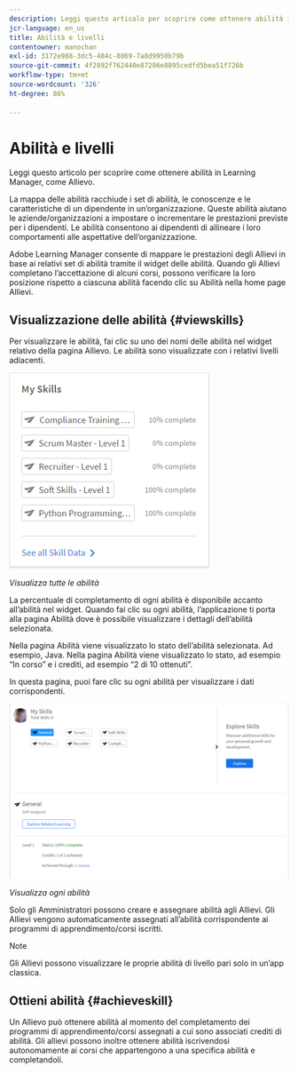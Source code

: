 ```yaml
---
description: Leggi questo articolo per scoprire come ottenere abilità in Learning Manager, come Allievo.
jcr-language: en_us
title: Abilità e livelli
contentowner: manochan
exl-id: 3172e988-3dc5-484c-8869-7a8d9950b79b
source-git-commit: 4f2892f762440e87286e8895cedfd5bea51f726b
workflow-type: tm+mt
source-wordcount: '326'
ht-degree: 86%

---
```


# Abilità e livelli

Leggi questo articolo per scoprire come ottenere abilità in Learning Manager, come Allievo.

La mappa delle abilità racchiude i set di abilità, le conoscenze e le caratteristiche di un dipendente in un’organizzazione. Queste abilità aiutano le aziende/organizzazioni a impostare o incrementare le prestazioni previste per i dipendenti. Le abilità consentono ai dipendenti di allineare i loro comportamenti alle aspettative dell’organizzazione.

Adobe Learning Manager consente di mappare le prestazioni degli Allievi in base ai relativi set di abilità tramite il widget delle abilità. Quando gli Allievi completano l’accettazione di alcuni corsi, possono verificare la loro posizione rispetto a ciascuna abilità facendo clic su Abilità nella home page Allievi.

## Visualizzazione delle abilità {#viewskills}

Per visualizzare le abilità, fai clic su uno dei nomi delle abilità nel widget relativo della pagina Allievo. Le abilità sono visualizzate con i relativi livelli adiacenti.

![](assets/learner-skills1.png)

*Visualizza tutte le abilità*

La percentuale di completamento di ogni abilità è disponibile accanto all’abilità nel widget. Quando fai clic su ogni abilità, l’applicazione ti porta alla pagina Abilità dove è possibile visualizzare i dettagli dell’abilità selezionata.

Nella pagina Abilità viene visualizzato lo stato dell’abilità selezionata. Ad esempio, Java. Nella pagina Abilità viene visualizzato lo stato, ad esempio “In corso” e i crediti, ad esempio “2 di 10 ottenuti”.

In questa pagina, puoi fare clic su ogni abilità per visualizzare i dati corrispondenti.

![](assets/learner-skills2.png)

*Visualizza ogni abilità*

Solo gli Amministratori possono creare e assegnare abilità agli Allievi. Gli Allievi vengono automaticamente assegnati all’abilità corrispondente ai programmi di apprendimento/corsi iscritti.

>[!NOTE]
>
>Gli Allievi possono visualizzare le proprie abilità di livello pari solo in un’app classica.

## Ottieni abilità {#achieveskill}

Un Allievo può ottenere abilità al momento del completamento dei programmi di apprendimento/corsi assegnati a cui sono associati crediti di abilità. Gli allievi possono inoltre ottenere abilità iscrivendosi autonomamente ai corsi che appartengono a una specifica abilità e completandoli.
